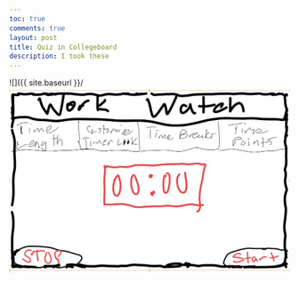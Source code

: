 ```yaml
---
toc: true
comments: true
layout: post
title: Quiz in Collegeboard
description: I took these
---
```



![]({{ site.baseurl }}/![](../images/work.jpeg)